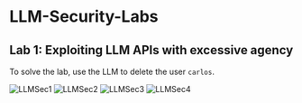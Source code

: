 # LLM-Security-Labs

## Lab 1: Exploiting LLM APIs with excessive agency

To solve the lab, use the LLM to delete the user `carlos`.

![LLMSec1](https://github.com/user-attachments/assets/38cca6c6-2787-4693-80be-ca9b472338df)
![LLMSec2](https://github.com/user-attachments/assets/e55a6f59-385a-460f-9164-aa87b86a095f)
![LLMSec3](https://github.com/user-attachments/assets/cc359355-d86d-45a0-a2c5-7ef628679f5d)
![LLMSec4](https://github.com/user-attachments/assets/2905e17c-acec-44f6-a66c-1f643e969116)
